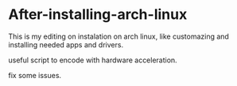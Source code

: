 # After-installing-arch-linux

This is my editing on instalation on arch linux, like customazing and installing needed apps and drivers.

useful script to encode with hardware acceleration.

fix some issues.
